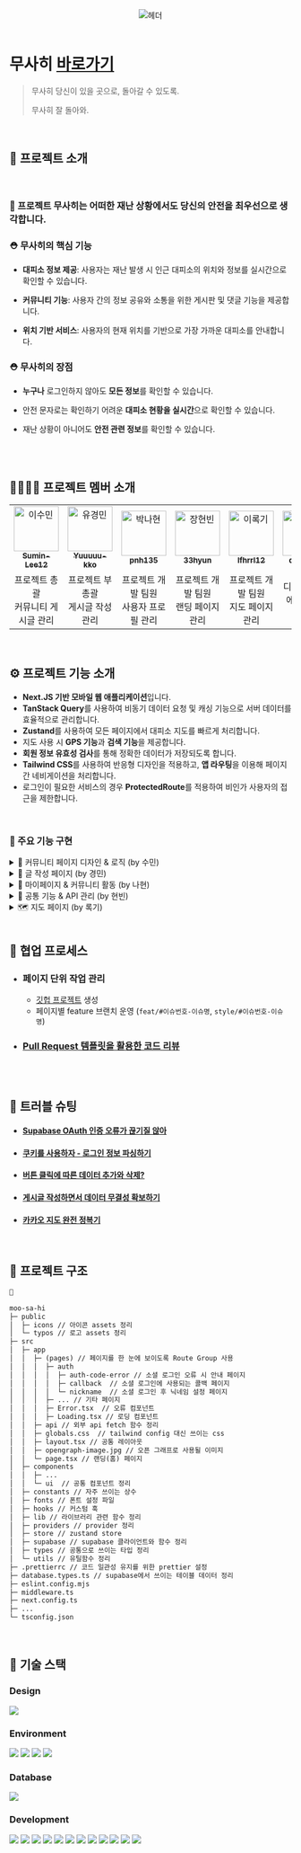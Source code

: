 <div align="center">
  <img alt="헤더" src="https://i.imgur.com/WQykh6t.jpeg" />
</div>

<br>

# 무사히 [바로가기](https://moo-sa-hi.vercel.app/)

> 무사히 당신이 있을 곳으로, 돌아갈 수 있도록.
>
> 무사히 잘 돌아와.


<br>

## 💬 프로젝트 소개

<br>

### 🦺 프로젝트 무사히는 어떠한 재난 상황에서도 당신의 안전을 최우선으로 생각합니다.

### ⛑️ 무사히의 핵심 기능

- **대피소 정보 제공**: 사용자는 재난 발생 시 인근 대피소의 위치와 정보를 실시간으로 확인할 수 있습니다.

- **커뮤니티 기능**: 사용자 간의 정보 공유와 소통을 위한 게시판 및 댓글 기능을 제공합니다.

- **위치 기반 서비스**: 사용자의 현재 위치를 기반으로 가장 가까운 대피소를 안내합니다.

### ⛑️ 무사히의 장점

- **누구나** 로그인하지 않아도 **모든 정보**를 확인할 수 있습니다.
  
- 안전 문자로는 확인하기 어려운 **대피소 현황을 실시간**으로 확인할 수 있습니다.
  
- 재난 상황이 아니어도 **안전 관련 정보**를 확인할 수 있습니다.

<br/>


<br />

## 👩‍👩‍👧‍👧 프로젝트 멤버 소개

<table>
  <tbody>
    <tr>
      <td align="center">
        <a href="https://github.com/Sumin-Lee12">
        <img src="https://avatars.githubusercontent.com/u/189125496" width="80" alt="이수민"/>
        <br />
        <sub><b>Sumin-Lee12</b></sub>
        </a>
        <br />
      </td>
      <td align="center">
        <a href="https://github.com/Yuuuuu-kko">
        <img src="https://avatars.githubusercontent.com/u/192576701" width="80" alt="유경민"/>
        <br />
        <sub><b>Yuuuuu-kko</b></sub>
        </a>
        <br />
      </td>
      <td align="center">
        <a href="https://github.com/pnh135">
        <img src="https://avatars.githubusercontent.com/u/192573266" width="80" alt="박나현"/>
        <br />
        <sub><b>pnh135</b></sub>
        </a>
        <br />
      </td>
      <td align="center">
        <a href="https://github.com/33hyun">
        <img src="https://avatars.githubusercontent.com/u/192601063" width="80" alt="장현빈"/>
        <br />
        <sub><b>33hyun</b></sub>
        </a>
        <br />
      </td>
      <td align="center">
        <a href="https://github.com/dlfhrrl12">
        <img src="https://avatars.githubusercontent.com/u/166004807" width="80" alt="이록기"/>
        <br />
        <sub><b>lfhrrl12</b></sub>
        </a>
        <br />
      </td>
      <td align="center">
        <a href="mailto:jeongminyu70@gmail.com">
        <img src="https://ca.slack-edge.com/T06B9PCLY1E-U07RB1S8VQQ-274dad93bea9-512" width="80" alt="유정민"/>
        <br />
        <sub><b>designer</b></sub>
        </a>
        <br />
      </td>
    </tr>
    <tr>
      <td width="300px" align="center">
        프로젝트 총괄
        <br>커뮤니티 게시글 관리
      </td>
      <td width="300px" align="center">
        프로젝트 부총괄
        <br>게시글 작성 관리
      </td>
       <td width="300px" align="center">
        프로젝트 개발 팀원
        <br>사용자 프로필 관리
      </td>
       <td width="300px" align="center">
        프로젝트 개발 팀원
        <br>랜딩 페이지 관리
      </td>
       <td width="300px" align="center">
        프로젝트 개발 팀원
        <br>지도 페이지 관리
      </td>
       <td width="300px" align="center">
        디자인 총괄
        <br>에셋 관리, 디자인
      </td>
    </tr>
  </tbody>
</table>

<br />

## ⚙ 프로젝트 기능 소개

- **Next.JS 기반 모바일 웹 애플리케이션**입니다.
- **TanStack Query**를 사용하여 비동기 데이터 요청 및 캐싱 기능으로 서버 데이터를 효율적으로 관리합니다.
- **Zustand**를 사용하여 모든 페이지에서 대피소 지도를 빠르게 처리합니다.
- 지도 사용 시 **GPS 기능**과 **검색 기능**을 제공합니다.
- **회원 정보 유효성 검사**를 통해 정확한 데이터가 저장되도록 합니다.
- **Tailwind CSS**를 사용하여 반응형 디자인을 적용하고, **앱 라우팅**을 이용해 페이지 간 네비게이션을 처리합니다.
- 로그인이 필요한 서비스의 경우 **ProtectedRoute**를 적용하여 비인가 사용자의 접근을 제한합니다.

<br />

### 📌 주요 기능 구현

<details>
  <summary>   
    💬 커뮤니티 페이지 디자인 & 로직 (by 수민)  
  </summary>

- 일반/대피소 커뮤니티 UI 디자인

- 게시글 상세 페이지 디자인

- Supabase 데이터 fetch 및 연동

- 대피소 상세 페이지 디자인 (디자인 시안 반영)

- "유용해요" 버튼 로직 및 컴포넌트화

- 탭 네비게이션 (특정 페이지 진입 시 숨김)

- 커뮤니티 페이지 내 검색 기능 (제목 기준 필터링)

</details>

<details>
  <summary>
  📝 글 작성 페이지 (by 경민)
  </summary>

- 탭 전환 UI: "대피소 글쓰기" / "일상 글쓰기" 탭 구현

- 폼 유효성 검사: react-hook-form + zod 기반, 제목/본문 글자 수 제한 및 실시간 글자 수 카운팅

- 혼잡도 / 청결도 선택 UI: 버튼형 UI, 선택 시 강조 처리

- 대피소 자동완성 검색

  - Supabase에서 대피소 리스트 불러와 필터링

  - 검색어 입력 시 자동완성 드롭다운 노출

  - 항목 클릭 시 form에 자동 입력 (form.setValue)

  너무 긴 리스트는 max-height 제한

- 이미지 업로드 (Drag & Drop)

  - react-dropzone으로 드래그 & 클릭 업로드 지원

  - 미리보기 제공, 현재 1장 → 최대 5장 업로드로 확장 예정

  - Storage 업로드 → public URL 반환 → DB 저장 및 이미지 미리보기 처리

  - Supabase images 테이블과 연동

- 위치 기반 기능 (초기 구현)

      브라우저 geolocation API로 현재 위치 수신

      Haversine 공식을 활용한 대피소와 거리 계산 로직 설계 중

      추후 거리순 정렬 및 가까운 대피소 추천에 활용 예정

</details>

<details>
  <summary>
  👤 마이페이지 & 커뮤니티 활동 (by 나현)
  </summary>

- 유저 정보 조회 · 수정 : 로그인한 사용자의 정보 표시 · 수정

- 커뮤니티 활동 조회: 내가 쓴 글 · 댓글 남긴 게시글 · 유용해요 남긴 게시글 조회 가능

- 탭 네비게이션

  - 페이지 간 이동 가능

  - 특정 페이지 진입 시 탭 숨김 처리

- 댓글 기능

  - 각 게시글에 댓글 작성
  - 본인 포함 작성자의 닉네임, 작성 시간, 작성 내용 확인

  - 내가 작성한 댓글만 삭제 가능

</details>

<details>
  <summary>
  🧩 공통 기능 & API 관리 (by 현빈)
  </summary>

- 공공 API 데이터 가공 및 통합 관리

- 소셜 로그인 (OAuth) 구현

- 랜딩페이지 전체 구성 및 디자인

- 공통 Header 컴포넌트 구현

- 대피소 상세 페이지 구현 및 외부 지도 연결

- 닉네임 수정 폼

- 글 공유 기능 (페이지 외부 공유 기능 구현)

</details>

<details>
  <summary>
  🗺️ 지도 페이지 (by 록기)
  </summary>

- 민방위 대피소 마커 표시

- 공공 API를 통해 대피소 데이터 수신

- Kakao Map에 마커 렌더링

- 현재 위치 기반 기능

  - 사용자 현재 위치 탐지 및 지도 중심 설정

  - 대피소와 거리(km) 계산 후 표시

- Shelter 리스트 연동 (Drawer)

  - 하단 Drawer 형태의 리스트 구현

  - 마커 클릭 시 리스트에서 자동 스크롤 및 강조

  - 리스트 항목 클릭 시 지도 중심 이동

  - 거리순 / 이름순 정렬 가능

  - Zustand 상태 업데이트를 통한 리스트 재정렬

  - 리스트 강조 및 scrollIntoView 적용

- 검색 기능 (InputSearch)

  - 대피소 이름/주소 기반 실시간 필터링

  - 검색 결과 클릭 시 해당 위치로 이동

- 지도 UI 커스터마이징

  - Kakao Map 기본 컨트롤 위치 스타일 수정

  </details>

<br>

## 🔗 협업 프로세스

- ### 페이지 단위 작업 관리
  - [깃헙 프로젝트](https://github.com/orgs/BbiBbo8/projects/1/views/1) 생성
  - 페이지별 feature 브랜치 운영 (`feat/#이슈번호-이슈명`, `style/#이슈번호-이슈명`)
- ### [Pull Request 템플릿을 활용한 코드 리뷰](https://github.com/BbiBbo8/moo-sa-hi/pull/130)

<br><br>

## 🚀 트러블 슈팅

- #### [Supabase OAuth 인증 오류가 끊기질 않아](https://velog.io/@33hyun/Supabase-OAuth-%EC%9D%B8%EC%A6%9D-%ED%8A%B8%EB%9F%AC%EB%B8%94%EC%8A%88%ED%8C%85)
- #### [쿠키를 사용하자 - 로그인 정보 파싱하기](https://velog.io/@pna9904/%EC%BF%A0%ED%82%A4-%EC%82%AC%EC%9A%A9%EC%97%90-%EB%8F%99%EC%9D%98%ED%95%98%EB%83%90%EA%B3%A0-%EB%84%88-%EB%88%84%EA%B5%B0%EB%8D%B0)
- #### [버튼 클릭에 따른 데이터 추가와 삭제?](https://velog.io/@suminlee0409/%EB%B2%84%ED%8A%BC-%ED%81%B4%EB%A6%AD-%EC%8B%9C-%EB%8D%B0%EC%9D%B4%ED%84%B0-%EC%B6%94%EA%B0%80%EC%99%80-%EC%B7%A8%EC%86%8C-%ED%81%B4%EB%A6%AD-%EC%8B%9C-%EB%8D%B0%EC%9D%B4%ED%84%B0-%EC%82%AD%EC%A0%9C-%EC%89%BD%EC%A7%80-%EB%9D%BC%EA%B3%A0-%EB%A7%90%ED%95%98%EB%8A%94-%EA%B3%BC%EA%B1%B0%EC%9D%98-%EB%82%98)
- #### [게시글 작성하면서 데이터 무결성 확보하기](https://yuuuuukko.tistory.com/169)
- #### [카카오 지도 완전 정복기](https://velog.io/@apfhdfhrrl/%EB%B6%80%ED%8A%B8-%EC%BA%A0%ED%94%84-%EC%B5%9C%EC%A2%85-%ED%94%84%EB%A1%9C%EC%A0%9D%ED%8A%B8-%ED%8A%B8%EB%9F%AC%EB%B8%94-%EC%8A%88%ED%8C%85)

<br />

## 📁 프로젝트 구조

```markdown
📁

moo-sa-hi
├─ public
│  ├─ icons // 아이콘 assets 정리
│  └─ typos // 로고 assets 정리
├─ src
│  ├─ app
│  │  ├─ (pages) // 페이지를 한 눈에 보이도록 Route Group 사용
│  │  │  ├─ auth
│  │  │  │  ├─ auth-code-error // 소셜 로그인 오류 시 안내 페이지
│  │  │  │  ├─ callback  // 소셜 로그인에 사용되는 콜백 페이지
│  │  │  │  └─ nickname  // 소셜 로그인 후 닉네임 설정 페이지
│  │  │  ├─ ... // 기타 페이지
│  │  │  ├─ Error.tsx  // 오류 컴포넌트
│  │  │  ├─ Loading.tsx // 로딩 컴포넌트
│  │  ├─ api // 외부 api fetch 함수 정리
│  │  ├─ globals.css  // tailwind config 대신 쓰이는 css 
│  │  ├─ layout.tsx // 공통 레이아웃
│  │  ├─ opengraph-image.jpg // 오픈 그래프로 사용될 이미지
│  │  └─ page.tsx // 랜딩(홈) 페이지
│  ├─ components
│  │  ├─ ...
│  │  └─ ui  // 공통 컴포넌트 정리
│  ├─ constants // 자주 쓰이는 상수
│  ├─ fonts // 폰트 설정 파일
│  ├─ hooks // 커스텀 훅 
│  ├─ lib // 라이브러리 관련 함수 정리
│  ├─ providers // provider 정리
│  ├─ store // zustand store
│  ├─ supabase // supabase 클라이언트와 함수 정리
│  ├─ types // 공통으로 쓰이는 타입 정리
│  └─ utils // 유틸함수 정리
├─ .prettierrc // 코드 일관성 유지를 위한 prettier 설정
├─ database.types.ts // supabase에서 쓰이는 테이블 데이터 정리
├─ eslint.config.mjs
├─ middleware.ts
├─ next.config.ts
├─ ...
└─ tsconfig.json
```

<br />

## 🧶 기술 스택

<div align="left">

### Design

<img src="https://img.shields.io/badge/figma-%23F24E1E.svg?style=for-the-badge&logo=figma&logoColor=white"/>

### Environment

<img src="https://img.shields.io/badge/Visual_Studio_Code-007ACC?style=for-the-badge&logo=https://upload.wikimedia.org/wikipedia/commons/a/a7/Visual_Studio_Code_1.35_icon.svg&logoColor=white" />
<img src="https://img.shields.io/badge/Git-F05032?style=for-the-badge&logo=git&logoColor=white" />
<img src="https://img.shields.io/badge/GitHub-181717?style=for-the-badge&logo=github&logoColor=white" />
<img src="https://img.shields.io/badge/Vercel-000000?style=for-the-badge&logo=vercel&logoColor=white" />
<br>

### Database

<img src="https://img.shields.io/badge/Supabase-3ECF8E?style=for-the-badge&logo=supabase&logoColor=white"/>

### Development

<img src="https://img.shields.io/badge/Next-black?style=for-the-badge&logo=next.js&logoColor=white"/>
<img src="https://img.shields.io/badge/React-61DAFB?style=for-the-badge&logo=React&logoColor=black"/>
<img src="https://img.shields.io/badge/typescript-%23007ACC.svg?style=for-the-badge&logo=typescript&logoColor=white"/>
<img src="https://img.shields.io/badge/pnpm-%234a4a4a.svg?style=for-the-badge&logo=pnpm&logoColor=f69220" />
<img src="https://img.shields.io/badge/Tanstackquery-FF4154?style=for-the-badge&logo=reactquery&logoColor=white"/>
<img src="https://img.shields.io/badge/Zustand-82612C?style=for-the-badge&logo=&logoColor=white"/>      
<img src="https://img.shields.io/badge/tailwindcss-%2338B2AC.svg?style=for-the-badge&logo=tailwind-css&logoColor=white"/>
<img src="https://img.shields.io/badge/React%20Hook%20Form-%23EC5990.svg?style=for-the-badge&logo=reacthookform&logoColor=white"/>
<img src="https://img.shields.io/badge/zod-%233068b7.svg?style=for-the-badge&logo=zod&logoColor=white"/>
<img src ="https://img.shields.io/badge/Lodash-cdcdcd.svg?&style=for-the-badge&logo=Lodash&logoColor=%2f7f7f7"/>
<img src="https://img.shields.io/badge/shadcn%2Fui-000?logo=shadcnui&logoColor=fff&style=for-the-badge"/>
<img src="https://img.shields.io/badge/axios.js-FFFFFF?style=for-the-badge&logo=axios&logoColor=5A29E4"/>

</div>
